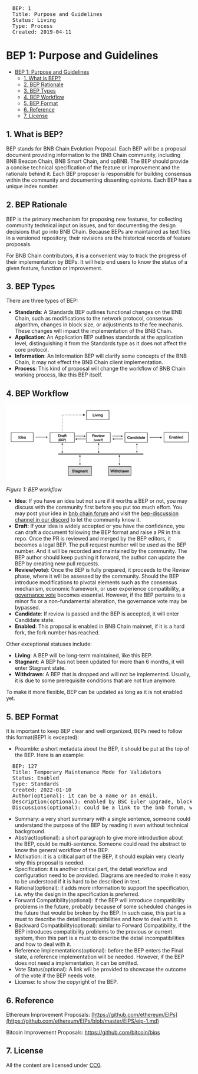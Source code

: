 <pre>
  BEP: 1
  Title: Purpose and Guidelines
  Status: Living
  Type: Process
  Created: 2019-04-11
</pre>

# BEP 1: Purpose and Guidelines


- [BEP 1: Purpose and Guidelines](#bep-1-purpose-and-guidelines)
  - [1.  What is BEP?](#1--what-is-bep)
  - [2.  BEP Rationale](#2--bep-rationale)
  - [3.  BEP Types](#3--bep-types)
  - [4.  BEP Workflow](#4--bep-workflow)
  - [5.  BEP Format](#5--bep-format)
  - [6.  Reference](#6--reference)
  - [7.  License](#7--license)


## 1.  What is BEP?

BEP stands for BNB Chain Evolution Proposal. Each BEP will be a proposal document providing information to the BNB Chain community, including  BNB Beacon Chain, BNB Smart Chain, and opBNB. The BEP should provide a concise technical specification of the feature or improvement and the rationale behind it. Each BEP proposer is responsible for building consensus within the community and documenting dissenting opinions. Each BEP has a unique index number.

## 2.  BEP Rationale

BEP is the primary mechanism for proposing new features, for collecting community technical input on issues, and for documenting the design decisions that go into BNB Chain. Because BEPs are maintained as text files in a versioned repository, their revisions are the historical records of feature proposals.

For BNB Chain contributors, it is a convenient way to track the progress of their implementation by BEPs. It will help end users to know the status of a given feature, function or improvement.

##  3.  BEP Types

There are three types of BEP:

- **Standards**: A Standards BEP outlines functional changes on the BNB Chain, such as modifications to the network protocol, consensus algorithm, changes in block size, or adjustments to the fee mechanis. These changes will impact the implementation of the BNB Chain.
- **Application**: An Application BEP outlines standards at the application level, distinguishing it from the Standards type as it does not affect the core protocol.
- **Information**: An Information BEP will clarify some concepts of the BNB Chain, it may not effect the BNB Chain client implementation.
- **Process**: This kind of proposal will change the workflow of BNB Chain working process, like this BEP itself.

## 4.  BEP Workflow
![overall workflow](./assets/bep-1/workflow.png)

*Figure 1: BEP workflow*

- **Idea**: If you have an idea but not sure if it worths a BEP or not, you may discuss with the community first before you put too much effort. You may post your idea in [bnb chain forum](https://forum.bnbchain.org/) and visit the [bep-discussion channel in our discord](https://discord.gg/bnbchain) to let the community know it.
- **Draft**: If your idea is widely accepted or you have the confidence, you can draft a document following the BEP format and raise a PR in this repo. Once the PR is reviewed and merged by the BEP editors, it becomes a legal BEP. The pull request number will be used as the BEP number. And it will be recorded and maintained by the community. The BEP author should keep pushing it forward, the author can update the BEP by creating new pull requests.
- **Review(vote)**: Once the BEP is fully prepared, it proceeds to the Review phase, where it will be assessed by the community. Should the BEP introduce modifications to pivotal elements such as the consensus mechanism, economic framework, or user experience compatibility, a [governance vote](https://docs.bnbchain.org/bnb-smart-chain/governance/overview/) becomes essential. However, if the BEP pertains to a minor fix or a non-fundamental alteration, the governance vote may be bypassed.
- **Candidate**: If review is passed and the BEP is accepted, it will enter Candidate state.
- **Enabled**: This proposal is enabled in BNB Chain mainnet, if it is a hard fork, the fork number has reached.

Other exceptional statuses include:

- **Living**: A BEP will be long-term maintained, like this BEP.
- **Stagnant**: A BEP has not been updated for more than 6 months, it will enter Stagnant state.
- **Withdrawn**: A BEP that is dropped and will not be implemented. Usually, it is due to some prerequisite conditions that are not true anymore.

To make it more flexible, BEP can be updated as long as it is not enabled yet.

## 5.  BEP Format
It is important to keep BEP clear and well organized, BEPs need to follow this format(BEP1 is excepted):
- Preamble: a short metadata about the BEP, it should be put at the top of the BEP. Here is an example:
<pre>
  BEP: 127
  Title: Temporary Maintenance Mode for Validators
  Status: Enabled
  Type: Standards
  Created: 2022-01-10
  Author(optional): it can be a name or an email.
  Description(optional): enabled by BSC Euler upgrade, block height 18907621, Jun-22-2022
  Discussions(optional): could be a link to the bnb forum, where it is discussed.
</pre>
- Summary: a very short summary with a single sentence, someone could understand the purpose of the BEP by reading it even without technical background.
- Abstract(optional): a short paragraph to give more introduction about the BEP, could be multi-sentence. Someone could read the abstract to know the general workflow of the BEP.
- Motivation: it is a critical part of the BEP, it should explain very clearly why this proposal is needed.
- Specification: it is another critical part, the detail workflow and configuration need to be provided. Diagrams are needed to make it easy to be understood if it is hard to be described in text.
- Rational(optional): it adds more information to support the specification, i.e. why the design in the specification is preferred.
- Forward Compatibility(optional): if the BEP will introduce compatibility problems in the future, probably because of some scheduled changes in the future that would be broken by the BEP. In such case, this part is a must to describe the detail incompatibilities and how to deal with it.
- Backward Compatibility(optional): similar to Forward Compatibility, if the BEP introduces compatibility problems to the previous or current system, then this part is a must to describe the detail incompatibilities and how to deal with it.
- Reference Implementations(optional): before the BEP enters the Final state, a reference implementation will be needed. However, if the BEP does not need a implementation, it can be omitted.
- Vote Status(optional): A link will be provided to showcase the outcome of the vote if the BEP needs vote.
- License: to show the copyright of the BEP.

## 6.  Reference

Ethereum Improvement Proposals:  [https://github.com/ethereum/EIPs](https://github.com/ethereum/EIPs/blob/master/EIPS/eip-1.md)

Bitcoin Improvement Proposals:  <https://github.com/bitcoin/bips>

##  7.  License

All the content are licensed under [CC0](https://creativecommons.org/publicdomain/zero/1.0/).
